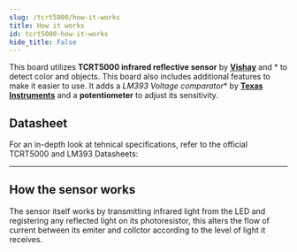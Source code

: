```yaml
---
slug: /tcrt5000/how-it-works 
title: How it works
id: tcrt5000-how-it-works 
hide_title: False
---  
```


This board utilizes **TCRT5000 infrared reflective sensor** by [**Vishay**](https://www.digikey.gr/en/products/detail/vishay-semiconductor-opto-division/TCRT5000/1681167) and * to detect color and objects. This board also includes additional features to make it easier to use. It adds a *LM393 Voltage comparator** by [**Texas Instruments**](https://eu.mouser.com/ProductDetail/Texas-Instruments/LM393M-NOPB?qs=QbsRYf82W3GpBNun7wKZlw%3D%3D&utm_id=20109199385&utm_source=google&utm_medium=cpc&utm_marketing_tactic=emeacorp&gad_source=1&gbraid=0AAAAADn_wf2fKvpBFkLrBUUl8dO2RQg0h&gclid=Cj0KCQjwy46_BhDOARIsAIvmcwMsdd1u6kOcRmTTIs-3gcSdmuLKAzoQu5R-yEysSeXZ3OPvm47trKQaAineEALw_wcB) and a **potentiometer** to adjust its sensitivity.

<CenteredImage src="/img/tcrt5000/tcrt5000_onboard_highlighted.jpg" alt="TCRT5000 on board" caption="TCRT5000 on board" width="400px" />

<CenteredImage src="/img/tcrt5000/lm393_onboard_highlighted.jpg" alt="LM393 on board" caption="LM393 on board" width="400px" />

<CenteredImage src="/img/tcrt5000/potentiometer_highlighted.jpg" alt="Potentiometer on board" caption="Potentiometer on board" width="400px" />

## Datasheet
For an in-depth look at tehnical specifications, refer to the official TCRT5000 and LM393 Datasheets:

<QuickLink  
  title="TCRT5000 Datasheet"  
  description="Detailed technical documentation for the TCRT5000 infrared sensor"  
  url="https://soldered.com/productdata/2022/03/Soldered_TCRT5000_datasheet.pdf"  
/>  

<QuickLink  
  title="LM393 Datasheet"  
  description="Detailed technical documentation for the MCP4018 Voltage comparator"  
  url="https://docs.rs-online.com/943a/0900766b8170d70c.pdf"  
/>  

---

## How the sensor works

The sensor itself works by transmitting infrared light from the LED and registering any reflected light on its photoresistor, this alters the flow of current between its emiter and collctor according to the level of light it receives. 

<CenteredImage src="/img/tcrt5000/how_the_sensor_works.jpg" alt="How the sensor works" caption="How the sensor works" width="400px" />